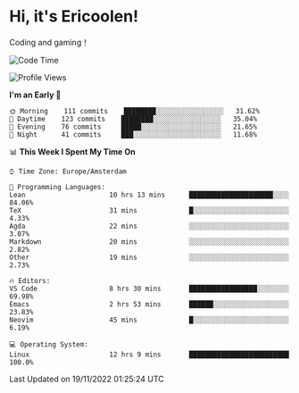 # Hi, it's Ericoolen!
Coding and gaming！

<!--START_SECTION:waka-->
![Code Time](http://img.shields.io/badge/Code%20Time-531%20hrs%2013%20mins-blue)

![Profile Views](http://img.shields.io/badge/Profile%20Views-0-blue)

**I'm an Early 🐤** 

```text
🌞 Morning    111 commits    ████████░░░░░░░░░░░░░░░░░   31.62% 
🌆 Daytime    123 commits    ████████░░░░░░░░░░░░░░░░░   35.04% 
🌃 Evening    76 commits     █████░░░░░░░░░░░░░░░░░░░░   21.65% 
🌙 Night      41 commits     ███░░░░░░░░░░░░░░░░░░░░░░   11.68%

```


📊 **This Week I Spent My Time On** 

```text
⌚︎ Time Zone: Europe/Amsterdam

💬 Programming Languages: 
Lean                     10 hrs 13 mins      █████████████████████░░░░   84.06% 
TeX                      31 mins             █░░░░░░░░░░░░░░░░░░░░░░░░   4.33% 
Agda                     22 mins             ░░░░░░░░░░░░░░░░░░░░░░░░░   3.07% 
Markdown                 20 mins             ░░░░░░░░░░░░░░░░░░░░░░░░░   2.82% 
Other                    19 mins             ░░░░░░░░░░░░░░░░░░░░░░░░░   2.73%

🔥 Editors: 
VS Code                  8 hrs 30 mins       █████████████████░░░░░░░░   69.98% 
Emacs                    2 hrs 53 mins       ██████░░░░░░░░░░░░░░░░░░░   23.83% 
Neovim                   45 mins             █░░░░░░░░░░░░░░░░░░░░░░░░   6.19%

💻 Operating System: 
Linux                    12 hrs 9 mins       █████████████████████████   100.0%

```


 Last Updated on 19/11/2022 01:25:24 UTC
<!--END_SECTION:waka-->

